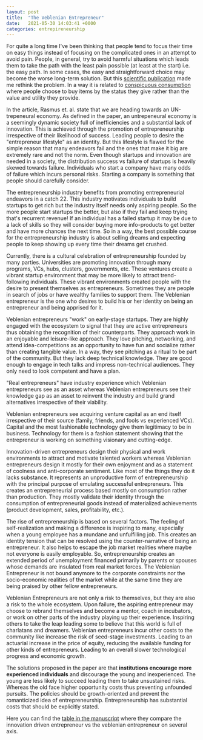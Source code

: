 ```yaml
---
layout: post
title:  "The Veblenian Entrepreneur"
date:   2021-05-30 14:03:41 +0000
categories: entrepireneurship
---
```


For quite a long time I've been thinking that people tend to focus their time on easy things instead of focusing on the complicated ones in an attempt to avoid pain. People, in general, try to avoid harmful situations which leads them to take the path with the least pain possible (at least at the start) i.e. the easy path. In some cases, the easy and straightforward choice may become the worse long-term solution. But this [scientific publication](https://papers.ssrn.com/sol3/papers.cfm?abstract_id=3479042) made me rethink the problem. In a way it is related to [conspicuous consumption](https://rocreguant.com/blog/conspicuous-consumption) where people choose to buy items by the status they give rather than the value and utility they provide.

In the article, Rasmus et. al. state that we are heading towards an UN-trepeneural economy. As defined in the paper, an untrepeneural economy is a seemingly dynamic society full of inefficiencies and a substantial lack of innovation. This is achieved through the promotion of entrepreneurship irrespective of their likelihood of success. Leading people to desire the "entrepreneur lifestyle" as an identity. But this lifestyle is flawed for the simple reason that many endeavors fail and the ones that make it big are extremely rare and not the norm. Even though startups and innovation are needed in a society, the distribution success vs failure of startups is heavily skewed towards failure. Individuals who start a company have many odds of failure which incurs personal risks. Starting a company is something that people should carefully consider.

The entrepreneurship industry benefits from promoting entrepreneurial endeavors in a catch 22. This industry motivates individuals to build startups to get rich but the industry itself needs only aspiring people. So the more people start startups the better, but also if they fail and keep trying that's recurrent revenue! If an individual has a failed startup it may be due to a lack of skills so they will consider buying more info-products to get better and have more chances the next time. So in a way, the best possible course for the entrepreneurship industry is about selling dreams and expecting people to keep showing up every time their dreams get crushed.

Currently, there is a cultural celebration of entrepreneurship founded by many parties. Universities are promoting innovation through many programs, VCs, hubs, clusters, governments, etc. These ventures create a vibrant startup environment that may be more likely to attract trend-following individuals. These vibrant environments created people with the desire to present themselves as entrepreneurs. Sometimes they are people in search of jobs or have wealthy families to support them. The Veblenian entrepreneur is the one who desires to build his or her identity on being an entrepreneur and being apprised for it.

Veblenian entrepreneurs "work" on early-stage startups. They are highly engaged with the ecosystem to signal that they are active entrepreneurs thus obtaining the recognition of their counterparts. They approach work in an enjoyable and leisure-like approach. They love pitching, networking, and attend idea-competitions as an opportunity to have fun and socialize rather than creating tangible value. In a way, they see pitching as a ritual to be part of the community. But they lack deep technical knowledge. They are good enough to engage in tech talks and impress non-technical audiences. They only need to look competent and have a plan.

"Real entrepreneurs" have industry experience which Veblenian entrepreneurs see as an asset whereas Veblenian entrepreneurs see their knowledge gap as an asset to reinvent the industry and build grand alternatives irrespective of their viability.

Veblenian entrepreneurs see acquiring venture capital as an end itself irrespective of their source (family, friends, and fools vs experienced VCs). Capital and the most fashionable technology give them legitimacy to be in business. Technology for them is a fashion statement showing that the entrepreneur is working on something visionary and cutting-edge.

Innovation-driven entrepreneurs design their physical and work environments to attract and motivate talented workers whereas Veblenian entrepreneurs design it mostly for their own enjoyment and as a statement of coolness and anti-corporate sentiment. Like most of the things they do it lacks substance. It represents an unproductive form of entrepreneurship with the principal purpose of emulating successful entrepreneurs. This creates an entrepreneurial process based mostly on consumption rather than production. They mostly validate their identity through the consumption of entrepreneurial goods instead of materialized achievements (product development, sales, profitability, etc.).

The rise of entrepreneurship is based on several factors. The feeling of self-realization and making a difference is inspiring to many, especially when a young employee has a mundane and unfulfilling job. This creates an identity tension that can be resolved using the counter-narrative of being an entrepreneur. It also helps to escape the job market realities where maybe not everyone is easily employable. So, entrepreneurship creates an extended period of unemployment financed primarily by parents or spouses whose demands are insulated from real market forces. The Veblenian Entrepreneur is not bound anymore to the corporate constraints nor the socio-economic realities of the market while at the same time they are being praised by other fellow entrepreneurs.

Veblenian Entrepreneurs are not only a risk to themselves, but they are also a risk to the whole ecosystem. Upon failure, the aspiring entrepreneur may choose to rebrand themselves and become a mentor, coach in incubators, or work on other parts of the industry playing up their experience. Inspiring others to take the leap leading some to believe that this world is full of charlatans and dreamers. Veblenian entrepreneurs incur other costs to the community like increase the risk of seed-stage investments. Leading to an actuarial increase in the price of equity, reducing the available funding for other kinds of entrepreneurs. Leading to an overall slower technological progress and economic growth.

The solutions proposed in the paper are that <strong>institutions encourage more experienced individuals</strong> and discourage the young and inexperienced. The young are less likely to succeed leading them to take unsustained risks. Whereas the old face higher opportunity costs thus preventing unfounded pursuits. The policies should be growth-oriented and prevent the romanticized idea of entrepreneurship. Entrepreneurship has substantial costs that should be explicitly stated.

Here you can find the [table in the manuscript](https://papers.ssrn.com/sol3/papers.cfm?abstract_id=3479042) where they compare the innovation driven entrepreneur vs the veblenian entrepreneur on several axis.
